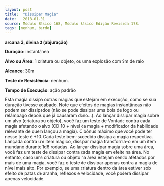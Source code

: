 ```yaml
---
layout: post
title:  "Dissipar Magia"
date:   2018-01-01
source: Módulo Básico 168, Módulo Básico Edição Revisada 178.
tags: [nenhum, bardo]
---
```


**arcana 3, divina 3 (abjuração)**

**Duração**: instantânea

**Alvo ou Área**: 1 criatura ou objeto, ou uma explosão com 9m de raio

**Alcance**: 30m

**Teste de Resistência**: nenhum.

**Tempo de Execução**: ação padrão

Esta magia dissipa outras magias que estejam em execução, como se sua duração tivesse acabado. Note que efeitos de magias instantâneas não podem ser dissipados (não se pode dissipar uma bola de fogo ou relâmpago depois que já causaram dano...).
Ao lançar dissipar magia sobre um alvo (criatura ou objeto), você faz um teste de Vontade contra cada magia afetando o alvo (CD 10 + nível da magia + modificador da habilidade relevante de quem lançou a magia). O bônus máximo que você pode ter nesse teste é +10. Cada teste bem-sucedido dissipa a magia respectiva. Lançada contra um item mágico, dissipar magia transforma-o em um item mundano durante 1d6 rodadas.
Ao lançar dissipar magia sobre uma área, você faz um teste de dissipar contra cada magia em efeito na área. No entanto, caso uma criatura ou objeto na área estejam sendo afetados por mais de uma magia, você faz o teste de dissipar apenas contra a magia de nível mais alto. Por exemplo, se uma criatura dentro da área estiver sob efeito de patas de aranha, reflexos e velocidade, você poderá dissipar apenas velocidade.
